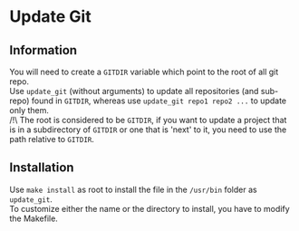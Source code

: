 # Update Git

## Information

You will need to create a `GITDIR` variable which point to the root of all git repo.  
Use `update_git` (without arguments) to update all repositories (and sub-repo) found in `GITDIR`, whereas use `update_git repo1 repo2 ...` to update only them.  
/!\ The root is considered to be `GITDIR`, if you want to update a project that is in a subdirectory of `GITDIR` or one that is 'next' to it, you need to use the path relative to `GITDIR`.

## Installation

Use `make install` as root to install the file in the `/usr/bin` folder as `update_git`.  
To customize either the name or the directory to install, you have to modify the Makefile.
